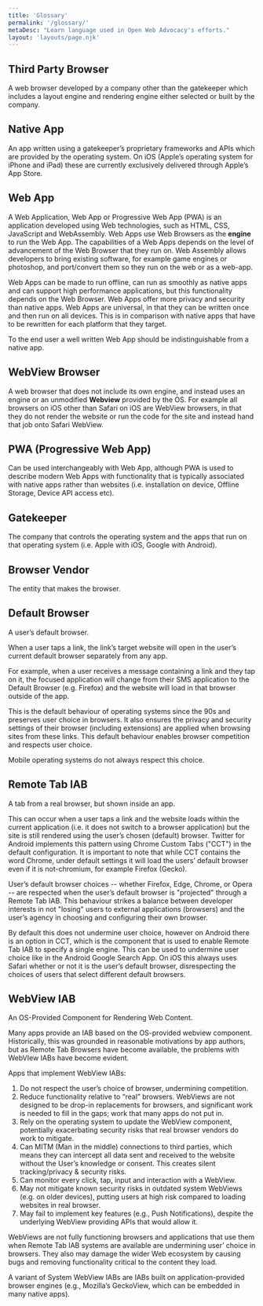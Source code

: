```yaml
---
title: 'Glossary'
permalink: '/glossary/'
metaDesc: "Learn language used in Open Web Advocacy's efforts."
layout: 'layouts/page.njk'
---
```


<h2 id="third-party-browser">Third Party Browser</h2>

A web browser developed by a company other than the gatekeeper
which includes a layout engine and rendering engine either selected or built by the company.

<h2 id="third-party-browser">Native App</h2>

An app written using a gatekeeper’s proprietary frameworks and APIs which are
provided by the operating system. On iOS (Apple’s operating system for iPhone and iPad) these
are currently exclusively delivered through Apple’s App Store.

<h2 id="web-app">Web App</h2>

A Web Application, Web App or Progressive Web App (PWA) is an application developed using Web technologies, such as HTML, CSS, JavaScript and WebAssembly. Web Apps use Web Browsers as the <strong>engine</strong> to run the Web App. The capabilities of a Web Apps depends on the level of advancement of the Web Browser that they run on. Web Assembly allows developers to bring existing software, for example game engines or photoshop, and port/convert them so they run on the web or as a web-app.

Web Apps can be made to run offline, can run as smoothly as native apps and can support high performance applications, but this functionality depends on the Web Browser. Web Apps offer more privacy and security than native apps. Web Apps are universal, in that they can be written once and then run on all devices. This is in comparison with native apps that have to be rewritten for each platform that they target.

To the end user a well written Web App should be indistinguishable from a native app.

<h2 id="webview-browser">WebView Browser</h2>

A web browser that does not include its own engine, and instead uses an engine or an unmodified **Webview** provided by the OS. For example all browsers on iOS other than Safari on iOS are WebView browsers, in that they do not render the website or run the code for the site and instead hand that job onto Safari WebView.

<h2 id="pwa">PWA (Progressive Web App)</h2>

Can be used interchangeably with Web App, although PWA is used to describe modern Web Apps with functionality that is typically associated with native apps rather than websites (i.e. installation on device, Offline Storage, Device API access etc).

<h2 id="gatekeeper">Gatekeeper</h2>

The company that controls the operating system and the apps that run on that operating system (i.e. Apple with iOS, Google with Android).

<h2 id="browser-vendor">Browser Vendor</h2>

The entity that makes the browser.

<h2 id="default-browser">Default Browser</h2>

A user’s default browser.

When a user taps a link, the link’s target website will open in the user’s current default browser separately from any app.

For example, when a user receives a message containing a link and they tap on it, the focused application will change from their SMS application to the Default Browser (e.g. Firefox) and the website will load in that browser outside of the app.

This is the default behaviour of operating systems since the 90s and preserves user choice in browsers. It also ensures the privacy and security settings of their browser (including extensions) are applied when browsing sites from these links. This default behaviour enables browser competition and respects user choice.

Mobile operating systems do not always respect this choice.

<h2 id="remote-tab-iab">Remote Tab IAB</h2>

A tab from a real browser, but shown inside an app.

This can occur when a user taps a link and the website loads within the current application (i.e. it does not switch to a browser application) but the site is still rendered using the user’s chosen (default) browser. Twitter for Android implements this pattern using Chrome Custom Tabs ("CCT") in the default configuration. It is important to note that while CCT contains the word Chrome, under default settings it will load the users’ default browser even if it is not-chromium, for example Firefox (Gecko).

User’s default browser choices -- whether Firefox, Edge, Chrome, or Opera -- are respected when the user’s default browser is "projected" through a Remote Tab IAB. This behaviour strikes a balance between developer interests in not "losing" users to external applications (browsers) and the user’s agency in choosing and configuring their own browser.

By default this does not undermine user choice, however on Android there is an option in CCT, which is the component that is used to enable Remote Tab IAB to specify a single engine. This can be used to undermine user choice like in the Android Google Search App. On iOS this always uses Safari whether or not it is the user’s default browser, disrespecting the choices of users that select different default browsers.

<h2 id="webview-iab">WebView IAB</h2>

An OS-Provided Component for Rendering Web Content.

Many apps provide an IAB based on the OS-provided webview component. Historically, this was grounded in reasonable motivations by app authors, but as Remote Tab Browsers have become available, the problems with WebVIew IABs have become evident.

Apps that implement WebView IABs:

1. Do not respect the user’s choice of browser, undermining competition.
2. Reduce functionality relative to “real” browsers. WebViews are not designed to be drop-in
replacements for browsers, and significant work is needed to fill in the gaps; work that many
apps do not put in.
3. Rely on the operating system to update the WebView component, potentially exacerbating security risks that real browser vendors do work to mitigate.
4. Can MITM (Man in the middle) connections to third parties, which means they can intercept all data sent and received to the website without the User’s knowledge or consent. This creates silent tracking/privacy & security risks.
5. Can monitor every click, tap, input and interaction with a WebView.
6. May not mitigate known security risks in outdated system WebViews (e.g. on older devices), putting users at high risk compared to loading websites in real browser.
7. May fail to implement key features (e.g., Push Notifications), despite the underlying WebView providing APIs that would allow it.

WebViews are not fully functioning browsers and applications that use them when Remote Tab IAB systems are available are undermining user’ choice in browsers. They also may damage the wider Web ecosystem by causing bugs and removing functionality critical to the content they load.

A variant of System WebView IABs are IABs built on application-provided browser engines (e.g., Mozilla’s GeckoView, which can be embedded in many native apps).